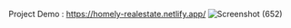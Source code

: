 Project Demo : https://homely-realestate.netlify.app/
![Screenshot (652)](https://github.com/user-attachments/assets/fe3eb60f-1066-4bb4-9e94-92c96a4e919c)
